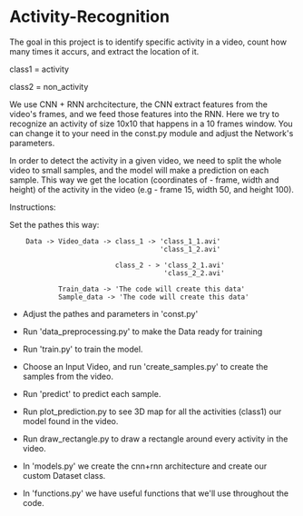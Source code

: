 # Activity-Recognition
The goal in this project is to identify specific activity in a video, count how many times it accurs, and extract the location of it.

class1 = activity

class2 = non_activity

We use CNN + RNN archcitecture, the CNN extract features from the video's frames, and we feed those features into the RNN.
Here we try to recognize an activity of size 10x10 that happens in a 10 frames window.
You can change it to your need in the const.py module and adjust the Network's parameters.

In order to detect the activity in a given video, we need to split the whole video to small samples, and the model will make a prediction on each sample. This way we get the location (coordinates of - frame, width and height) of the activity in the video (e.g - frame 15, width 50, and height 100). 


Instructions:

Set the pathes this way:

        Data -> Video_data -> class_1 -> 'class_1_1.avi'
                                         'class_1_2.avi'
        
                              class_2 - > 'class_2_1.avi'
                                          'class_2_2.avi'
        
                Train_data -> 'The code will create this data'                       
                Sample_data -> 'The code will create this data'                       
                      
                                 
- Adjust the pathes and parameters in 'const.py'
- Run 'data_preprocessing.py' to make the Data ready for training
- Run 'train.py' to train the model.
- Choose an Input Video, and run 'create_samples.py' to create the samples from the video.
- Run 'predict' to predict each sample.
- Run plot_prediction.py to see 3D map for all the activities (class1) our model found in the video.
- Run draw_rectangle.py to draw a rectangle around every activity in the video.
                                
  
  
- In 'models.py' we create the cnn+rnn architecture and create our custom Dataset class.
- In 'functions.py' we have useful functions that we'll use throughout the code.
